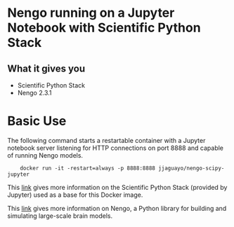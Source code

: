 # Nengo running on a Jupyter Notebook with Scientific Python Stack

## What it gives you 

* Scientific Python Stack
* Nengo 2.3.1

# Basic Use
The following command starts a restartable container with a Jupyter notebook 
server listening for HTTP connections on port 8888 and capable of running
Nengo models.


```
    docker run -it -restart=always -p 8888:8888 jjaguayo/nengo-scipy-jupyter
```

This [link](https://github.com/jupyter/docker-stacks/tree/master/scipy-notebook)
gives more information on the Scientific Python Stack (provided by Jupyter) used
as a base for this Docker image.

This [link](https://pythonhosted.org/nengo/index.html) gives more information on
Nengo, a Python library for building and simulating large-scale brain models.
